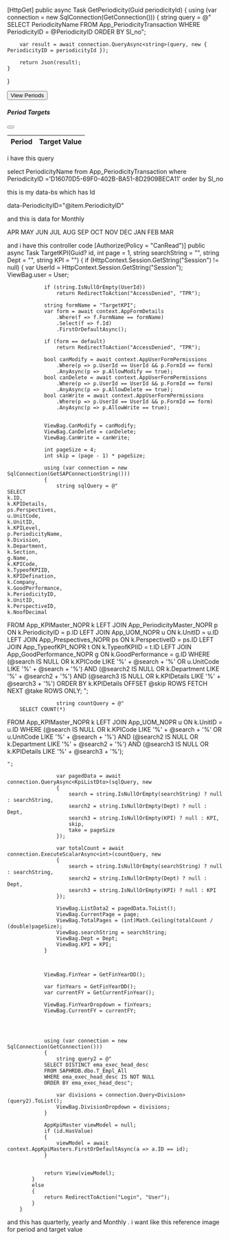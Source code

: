 [HttpGet]
public async Task<JsonResult> GetPeriodicity(Guid periodicityId)
{
    using (var connection = new SqlConnection(GetConnection()))
    {
        string query = @"
            SELECT PeriodicityName 
            FROM App_PeriodicityTransaction
            WHERE PeriodicityID = @PeriodicityID
            ORDER BY Sl_no";

        var result = await connection.QueryAsync<string>(query, new { PeriodicityID = periodicityId });

        return Json(result);
    }
}

<button type="button" 
        class="btn btn-sm btn-primary show-periodicity"
        data-periodicityid="@item.PeriodicityID"
        data-bs-toggle="modal"
        data-bs-target="#periodicityModal">
    View Periods
</button>
<div class="modal fade" id="periodicityModal" tabindex="-1" aria-labelledby="periodicityModalLabel" aria-hidden="true">
  <div class="modal-dialog modal-lg">
    <div class="modal-content">
      <div class="modal-header">
        <h5 class="modal-title" id="periodicityModalLabel">Period Targets</h5>
        <button type="button" class="btn-close" data-bs-dismiss="modal" aria-label="Close"></button>
      </div>
      <div class="modal-body">
        <table class="table table-bordered" id="periodicityTable">
          <thead>
            <tr>
              <th>Period</th>
              <th>Target Value</th>
            </tr>
          </thead>
          <tbody>
            <!-- Filled dynamically -->
          </tbody>
        </table>
      </div>
    </div>
  </div>
</div>


<script>
document.addEventListener('DOMContentLoaded', function () {
    document.querySelectorAll('.show-periodicity').forEach(btn => {
        btn.addEventListener('click', function () {
            const periodicityId = this.dataset.periodicityid;
            const tableBody = document.querySelector('#periodicityTable tbody');
            tableBody.innerHTML = `<tr><td colspan="2">Loading...</td></tr>`;

            fetch(`/YourControllerName/GetPeriodicity?periodicityId=${periodicityId}`)
                .then(response => response.json())
                .then(data => {
                    tableBody.innerHTML = '';
                    if (data.length > 0) {
                        data.forEach(period => {
                            const row = `
                                <tr>
                                    <td>${period}</td>
                                    <td><input type="text" class="form-control form-control-sm" name="Target_${period}" placeholder="Enter target"></td>
                                </tr>
                            `;
                            tableBody.insertAdjacentHTML('beforeend', row);
                        });
                    } else {
                        tableBody.innerHTML = `<tr><td colspan="2">No periods found.</td></tr>`;
                    }
                })
                .catch(err => {
                    tableBody.innerHTML = `<tr><td colspan="2" class="text-danger">Error loading data.</td></tr>`;
                });
        });
    });
});
</script>
 
 
 

i have this query 

 

select PeriodicityName from App_PeriodicityTransaction where PeriodicityID ='D16070D5-69F0-402B-BA51-8D2909BECA11' order by Sl_no

this is my data-bs which has Id 

data-PeriodicityID="@item.PeriodicityID"

and this is data for Monthly

APR
MAY
JUN
JUL
AUG
SEP
OCT
NOV
DEC
JAN
FEB
MAR

and i have this controller code 
        [Authorize(Policy = "CanRead")]
        public async Task<IActionResult> TargetKPI(Guid? id, int page = 1, string searchString = "", string Dept = "", string KPI = "")
        {
            if (HttpContext.Session.GetString("Session") != null)
            {
                var UserId = HttpContext.Session.GetString("Session");
                ViewBag.user = User;

                if (string.IsNullOrEmpty(UserId))
                    return RedirectToAction("AccessDenied", "TPR");

                string formName = "TargetKPI";
                var form = await context.AppFormDetails
                    .Where(f => f.FormName == formName)
                    .Select(f => f.Id)
                    .FirstOrDefaultAsync();

                if (form == default)
                    return RedirectToAction("AccessDenied", "TPR");

                bool canModify = await context.AppUserFormPermissions
                    .Where(p => p.UserId == UserId && p.FormId == form)
                    .AnyAsync(p => p.AllowModify == true);
                bool canDelete = await context.AppUserFormPermissions
                    .Where(p => p.UserId == UserId && p.FormId == form)
                    .AnyAsync(p => p.AllowDelete == true);
                bool canWrite = await context.AppUserFormPermissions
                    .Where(p => p.UserId == UserId && p.FormId == form)
                    .AnyAsync(p => p.AllowWrite == true);


                ViewBag.CanModify = canModify;
                ViewBag.CanDelete = canDelete;
                ViewBag.CanWrite = canWrite;

                int pageSize = 4;
                int skip = (page - 1) * pageSize;

                using (var connection = new SqlConnection(GetSAPConnectionString()))
                {
                    string sqlQuery = @"
    SELECT 
    k.ID,
    k.KPIDetails,
    ps.Perspectives,
    u.UnitCode,
    k.UnitID,
    k.KPILevel,
    p.PeriodicityName,
    k.Division,
    k.Department,
    k.Section,
    g.Name,
    k.KPICode,
    k.TypeofKPIID,
    k.KPIDefination,
    k.Company,
    k.GoodPerformance,
    k.PeriodicityID,
    k.UnitID,
    k.PerspectiveID,
    k.NoofDecimal
FROM App_KPIMaster_NOPR k
LEFT JOIN App_PeriodicityMaster_NOPR p ON k.PeriodicityID = p.ID
LEFT JOIN App_UOM_NOPR u ON k.UnitID = u.ID
LEFT JOIN App_Prespectives_NOPR ps ON k.PerspectiveID = ps.ID
LEFT JOIN App_TypeofKPI_NOPR t ON k.TypeofKPIID = t.ID
LEFT JOIN App_GoodPerformance_NOPR g ON k.GoodPerformance = g.ID
WHERE
    (@search IS NULL OR k.KPICode LIKE '%' + @search + '%' OR u.UnitCode LIKE '%' + @search + '%')
AND (@search2 IS NULL OR k.Department LIKE '%' + @search2 + '%')
AND (@search3 IS NULL OR k.KPIDetails LIKE '%' + @search3 + '%')
ORDER BY k.KPIDetails
OFFSET @skip ROWS FETCH NEXT @take ROWS ONLY;
    ";

                    string countQuery = @"
        SELECT COUNT(*) 
FROM App_KPIMaster_NOPR k
LEFT JOIN App_UOM_NOPR u ON k.UnitID = u.ID
WHERE
    (@search IS NULL OR k.KPICode LIKE '%' + @search + '%' OR u.UnitCode LIKE '%' + @search + '%')
AND (@search2 IS NULL OR k.Department LIKE '%' + @search2 + '%')
AND (@search3 IS NULL OR k.KPIDetails LIKE '%' + @search3 + '%');

    ";

                    var pagedData = await connection.QueryAsync<KpiListDto>(sqlQuery, new
                    {
                        search = string.IsNullOrEmpty(searchString) ? null : searchString,
                        search2 = string.IsNullOrEmpty(Dept) ? null : Dept,
                        search3 = string.IsNullOrEmpty(KPI) ? null : KPI,
                        skip,
                        take = pageSize
                    });

                    var totalCount = await connection.ExecuteScalarAsync<int>(countQuery, new
                    {
                        search = string.IsNullOrEmpty(searchString) ? null : searchString,
                        search2 = string.IsNullOrEmpty(Dept) ? null : Dept,
                        search3 = string.IsNullOrEmpty(KPI) ? null : KPI
                    });

                    ViewBag.ListData2 = pagedData.ToList();
                    ViewBag.CurrentPage = page;
                    ViewBag.TotalPages = (int)Math.Ceiling(totalCount / (double)pageSize);
                    ViewBag.searchString = searchString;
                    ViewBag.Dept = Dept;
                    ViewBag.KPI = KPI;
                }



                ViewBag.FinYear = GetFinYearDD();

                var finYears = GetFinYearDD();
                var currentFY = GetCurrentFinYear();

                ViewBag.FinYearDropdown = finYears;
                ViewBag.CurrentFY = currentFY;




                using (var connection = new SqlConnection(GetConnection()))
                {
                    string query2 = @"
                SELECT DISTINCT ema_exec_head_desc 
                FROM SAPHRDB.dbo.T_Empl_All
                WHERE ema_exec_head_desc IS NOT NULL
                ORDER BY ema_exec_head_desc";

                    var divisions = connection.Query<Division>(query2).ToList();
                    ViewBag.DivisionDropdown = divisions;
                }

                AppKpiMaster viewModel = null;
                if (id.HasValue)
                {
                    viewModel = await context.AppKpiMasters.FirstOrDefaultAsync(a => a.ID == id);
                }


                return View(viewModel);
            }
            else
            {
                return RedirectToAction("Login", "User");
            }
        }

and this has quarterly, yearly and Monthly . i want like this reference image for period and target value
